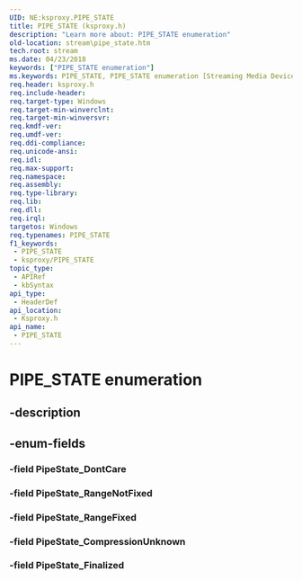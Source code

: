 ```yaml
---
UID: NE:ksproxy.PIPE_STATE
title: PIPE_STATE (ksproxy.h)
description: "Learn more about: PIPE_STATE enumeration"
old-location: stream\pipe_state.htm
tech.root: stream
ms.date: 04/23/2018
keywords: ["PIPE_STATE enumeration"]
ms.keywords: PIPE_STATE, PIPE_STATE enumeration [Streaming Media Devices], PipeState_CompressionUnknown, PipeState_DontCare, PipeState_Finalized, PipeState_RangeFixed, PipeState_RangeNotFixed, ksproxy/PIPE_STATE, ksproxy/PipeState_CompressionUnknown, ksproxy/PipeState_DontCare, ksproxy/PipeState_Finalized, ksproxy/PipeState_RangeFixed, ksproxy/PipeState_RangeNotFixed, stream.pipe_state
req.header: ksproxy.h
req.include-header: 
req.target-type: Windows
req.target-min-winverclnt: 
req.target-min-winversvr: 
req.kmdf-ver: 
req.umdf-ver: 
req.ddi-compliance: 
req.unicode-ansi: 
req.idl: 
req.max-support: 
req.namespace: 
req.assembly: 
req.type-library: 
req.lib: 
req.dll: 
req.irql: 
targetos: Windows
req.typenames: PIPE_STATE
f1_keywords:
 - PIPE_STATE
 - ksproxy/PIPE_STATE
topic_type:
 - APIRef
 - kbSyntax
api_type:
 - HeaderDef
api_location:
 - Ksproxy.h
api_name:
 - PIPE_STATE
---
```


# PIPE_STATE enumeration


## -description

## -enum-fields

### -field PipeState_DontCare

### -field PipeState_RangeNotFixed

### -field PipeState_RangeFixed

### -field PipeState_CompressionUnknown

### -field PipeState_Finalized

